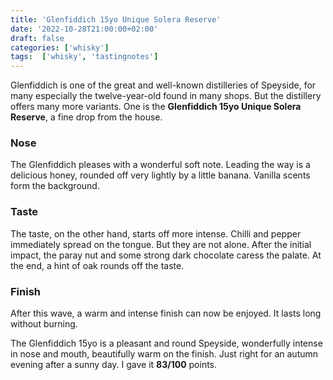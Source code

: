 ```yaml
---
title: 'Glenfiddich 15yo Unique Solera Reserve'
date: '2022-10-28T21:00:00+02:00'
draft: false
categories: ['whisky']
tags:  ['whisky', 'tastingnotes']
---
```


Glenfiddich is one of the great and well-known distilleries of Speyside, for many especially the twelve-year-old found in many shops. But the distillery offers many more variants. One is the **Glenfiddich 15yo Unique Solera Reserve**, a fine drop from the house.

### Nose

The Glenfiddich pleases with a wonderful soft note. Leading the way is a delicious honey, rounded off very lightly by a little banana. Vanilla scents form the background.

### Taste

The taste, on the other hand, starts off more intense. Chilli and pepper immediately spread on the tongue. But they are not alone. After the initial impact, the paray nut and some strong dark chocolate caress the palate. At the end, a hint of oak rounds off the taste.

### Finish

After this wave, a warm and intense finish can now be enjoyed. It lasts long without burning.

The Glenfiddich 15yo is a pleasant and round Speyside, wonderfully intense in nose and mouth, beautifully warm on the finish. Just right for an autumn evening after a sunny day. I gave it **83/100** points.
